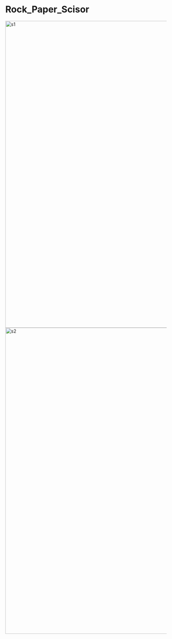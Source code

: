 # Rock_Paper_Scisor


<img width="958" alt="s1" src="https://github.com/alisabourii/Rock_Paper_Scisor/assets/72344723/dabbedf0-c258-448d-a4bb-e377a2013177">


<img width="956" alt="s2" src="https://github.com/alisabourii/Rock_Paper_Scisor/assets/72344723/76648e95-f1d7-4bcc-8f87-814e48299841">

